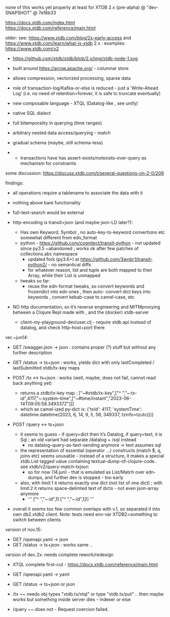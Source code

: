 none of this works yet properly
at least for XTDB 2.x (pre-alpha) @ "dev-SNAPSHOT" @ 7ef8b33

https://docs.xtdb.com/index.html
https://docs.xtdb.com/reference/main.html

older:
 see: https://www.xtdb.com/blog/2x-early-access  and  https://www.xtdb.com/learn/what-is-xtdb 2.x :
 examples: https://www.xtdb.com/v2  


* https://github.com/xtdb/xtdb/blob/2.x/img/xtdb-node-1.svg
* built around https://arrow.apache.org/  - columnar store
* allows compression, vectorized processing, sparse data
* role of transaction-log/Kafka-or-else is reduced - just a 'Write-Ahead Log’ (i.e. no need of retention=forever, it is safe to truncate eventually) 
* new composable language - XTQL (Datalog-like , see unify)
* native SQL dialect
* full bitemporality in querying (time ranges)
* arbitrary nested data access/querying - match
* gradual schema (maybe, still schema-less)

* * transactions have has assert-exists/notexists-over-query as mechanism for constraints

some discussion: https://discuss.xtdb.com/t/several-questions-on-2-0/206 


findings:

* all operations require a tablename to associate the data with it
* nothing above bare functionality
* full-text-search would be external
* http-encoding is transit+json (and maybe json-LD later?):
  * Has own Keyword, Symbol , no auto-key-to-keyword convertions etc somewhat different from edn_format
  * python - https://github.com/cognitect/transit-python - not updated since py3.5 ~abandoned ; works ok after few patches of collections.abc namespace
    * updated fork (py3.6+) at https://github.com/3wnbr1/transit-python2/ - no semantical diffs
    * for whatever reason, list and tuple are both mapped to their Array, while their List is unmapped
  * tweaks so far:
    * reuse the edn-format tweaks, so convert keywords and frozendict into edn ones , then auto- convert dict keys into keywords , convert kebab-case to camel-case, etc

* NO http documentation, so it’s reverse engineering and MITMproxying between a Clojure Repl made with  , and the (docker) xtdb-server
  * client-my-playground-dev/user.clj - require xtdb.api instead of datalog, and check http-host+port there

ver.~jun14:

* GET /swagger.json → json : contains proper (?) stuff but without any further description
* GET /status → ts+json : works, yields dict with only lastCompleted / lastSubmitted xtdb/tx-key maps
* POST /tx ↔︎ ts+json : works (well, maybe, does not fail, cannot read back anything yet)
  * returns a xtdb/tx-key map : ["~#xtdb/tx-key",["^ ","~:tx-id",4117,"~:system-time",["~#time/instant","2023-06-14T09:05:58.349337Z"]]] 
  * which as camel-ized py-dict is: {'txId': 4117, 'systemTime': datetime.datetime(2023, 6, 14, 9, 5, 58, 349337, tzinfo=tzutc())}
* POST /query ↔︎ ts+json
  * it seems to guess - if query=dict then it’s Datalog, if query=text, it is Sql ; an old variant had separate /datalog + /sql instead
    * no datalog-query-as-text-sending anymore → text assumes sql
  * the representation of essential (operator …) constructs (match $, q, joins etc) seems unusable - instead of a structure, it makes a special xtdb.List tagged value containing textual-dump-of-clojure-code.. see xtdb/v2/query-match-txjson
    * so for now (14.jun) - that is emulated as List/Match over edn-dumps, and further dev is stopped - too early
  * also, with limit:1 it returns exactly one dict (not list of one dict) ; with limit:2 it returns space-delimted text of dicts - not even json-array anymore 
	*  ''' ["^ ","~:id",1] ["^ ","~:id",12] '''

* overall it seems too few common overlaps with v.1, so separated it into own db2.xtdb2 client. Note: tests need env-var XTDB2=something to switch between clients


version of nov.15:

* GET /openapi.yaml -> json
* GET /status → ts+json : works same
..

version of dec.2x: needs complete rework/redesign
* XTQL complete first-cut - https://docs.xtdb.com/reference/main.html
* GET /openapi.yaml -> yaml
* GET /status → ts+json or json

* /tx ~~ needs obj types "xtdb.tx/xtql" or type "xtdb.tx/put" .. then maybe works but something inside server dies - indexer or else
* /query ~~ does not - Request coercion failed. 


